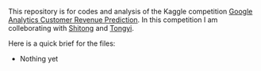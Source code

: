 This repository is for codes and analysis of the Kaggle competition [Google Analytics Customer Revenue Prediction](https://www.kaggle.com/c/ga-customer-revenue-prediction). In this competition I am colleborating with [Shitong](https://github.com/Shitong-Wei) and [Tongyi](https://github.com/ttyi11).

Here is a quick brief for the files:

  * Nothing yet
